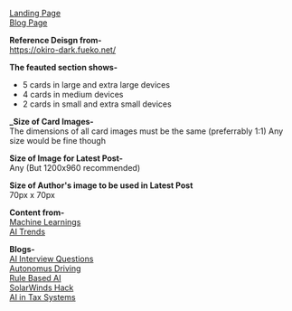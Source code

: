 [Landing Page](https://kshitiz1403.github.io/Websites/AI-Club-Website/src/index.html)</br>
[Blog Page](https://kshitiz1403.github.io/Websites/AI-Club-Website/src/blog-1.html)<br/>

**Reference Deisgn from-**<br/>
https://okiro-dark.fueko.net/

**The feauted section shows-**<br/>
* 5 cards in large and extra large devices 
* 4 cards in medium devices
* 2 cards in small and extra small devices

**_Size of Card Images-**<br/>
The dimensions of all card images must be the same (preferrably 1:1)
Any size would be fine though

**Size of Image for Latest Post-**<br/>
Any (But 1200x960 recommended)

**Size of Author's image to be used in Latest Post**<br/>
70px x 70px


**Content from-**<br/>
[Machine Learnings](https://machinelearnings.co/)</br>
[AI Trends](https://aitrends.com/)</br>


**Blogs-**<br/>
[AI Interview Questions](https://www.aitrends.com/workforce/top-ai-job-interview-questions-aim-to-connect-theory-to-practice/)</br>
[Autonomus Driving](https://www.aitrends.com/ai-insider/essential-rules-for-autonomous-robots-to-drive-a-conventional-car/)</br>
[Rule Based AI](https://www.aitrends.com/software-development-2/rule-based-ai-vs-machine-learning-for-development-which-is-best/)<br/>
[SolarWinds Hack](https://www.aitrends.com/security/solarwinds-hack-likely-assisted-by-ai-suggests-microsofts-smith/)<br/>
[AI in Tax Systems](https://www.aitrends.com/ai-in-government/ai-applied-to-tax-systems-can-help-discover-shelters-support-equality/)